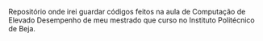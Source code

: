 Repositório onde irei guardar códigos feitos na aula de Computação de Elevado Desempenho de meu mestrado que curso no Instituto Politécnico de Beja. 
